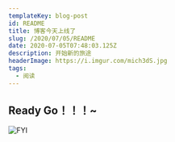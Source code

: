 ```yaml
---
templateKey: blog-post
id: README
title: 博客今天上线了
slug: /2020/07/05/README
date: 2020-07-05T07:48:03.125Z
description: 开始新的旅途
headerImage: https://i.imgur.com/mich3dS.jpg
tags:
  - 阅读
---
```



## Ready Go！！！~

![FYI](https://i.imgur.com/kqA9hFb.jpg)

